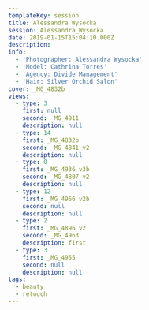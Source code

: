 ```yaml
---
templateKey: session
title: Alessandra Wysocka
session: Alessandra_Wysocka
date: 2019-01-15T15:04:10.000Z
description:
info:
  - 'Photographer: Alessandra Wysocka'
  - 'Model: Cathrina Torres'
  - 'Agency: Divide Management'
  - 'Hair: Silver Orchid Salon'
cover: _MG_4832b
views:
  - type: 3
    first: null
    second: _MG_4911
    description: null
  - type: 14
    first: _MG_4832b
    second: _MG_4841 v2
    description: null
  - type: 0
    first: _MG_4936 v3b
    second: _MG_4807 v2
    description: null
  - type: 12
    first: _MG_4966 v2b
    second: null
    description: null
  - type: 2
    first: _MG_4896 v2
    second: _MG_4963
    description: first
  - type: 3
    first: _MG_4955
    second: null
    description: null
tags:
  - beauty
  - retouch
---
```

